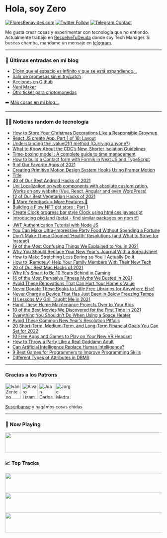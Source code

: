 # Hola, soy Zero

[![FloresBenavides.com](https://img.shields.io/website?down_message=oops&label=MiBlog&style=for-the-badge&up_message=online&url=https%3A%2F%2Ffloresbenavides.com)](https://floresbenavides.com) [![Twitter Follow](https://img.shields.io/twitter/follow/ZeroDragon?color=%231DA1F2&label=Follow&logo=twitter&logoColor=ffffff&style=for-the-badge)](https://twitter.com/zerodragon) [![Telegram Contact](https://img.shields.io/badge/escr%C3%ADbeme-ZeroDragon-%2326A5E4?style=for-the-badge&logo=telegram)](https://t.me/zerodragon)

Me gusta crear cosas y experimentar con tecnología que no entiendo.
Actualmente trabajo en [ResuelveTuDeuda](http://github.com/resuelve) donde soy Tech Manager.
Si buscas chamba, mandame un mensaje en [telegram](https://t.me/zerodragon).

---

### 📕 Últimas entradas en mi blog
<!-- BLOG-POST-LIST:START -->
- [Dicen que el espacio es infinito y que se está expandiendo…](https://floresbenavides.com/dicen-que-el-espacio-es-infinito-y-que-se-esta-expandiendo/)
- [Salir de promesas sin el try/catch](https://floresbenavides.com/salir-de-promesas-sin-el-try-catch/)
- [Acciones en Github](https://floresbenavides.com/acciones-en-github/)
- [Neni Maker](https://floresbenavides.com/neni-maker/)
- [Otro ticker para criptomonedas](https://floresbenavides.com/otro-ticker-para-criptomonedas/)
<!-- BLOG-POST-LIST:END -->

➡️ [Más cosas en mi blog...](https://floresbenavides.com)

---

### 👨‍💻 Noticias random de tecnología
<!-- TECH-POSTS:START -->
- [How to Store Your Christmas Decorations Like a Responsible Grownup](https://lifehacker.com/how-to-store-your-christmas-decorations-like-a-responsi-1848256836)
- [React JS create App. Part 1 of 10: Layout](https://dev.to/101samovar/react-js-create-app-part-1-of-10-layout-12on)
- [Understanding the .valueOf&lpar;&rpar; method &lpar;Currying anyone?&rpar;](https://dev.to/ec_rilo/understanding-the-valueof-method-currying-anyone-21cb)
- [What to Know About the CDC’s New, Shorter Isolation Guidelines](https://lifehacker.com/what-to-know-about-the-cdc-s-new-shorter-isolation-gui-1848275978)
- [Time-boxing model : A complete guide to time management](https://dev.to/achuthhadnoor/time-boxing-model-a-complete-guide-to-time-management-38jk)
- [How to build a Contact form with Formik in Next JS and TypeScript](https://dev.to/ixartz/how-to-build-a-contact-form-with-formik-in-next-js-and-typescript-1173)
- [9 of Our Favorite Apps of 2021](https://lifehacker.com/9-of-our-favorite-apps-of-2021-1848253254)
- [Creating Primitive Motion Design System Hooks Using Framer Motion](https://dev.to/michaelmangial1/creating-primitive-motion-design-system-hooks-using-framer-motion-83a)
- [Title](https://dev.to/japananh/title-1i32)
- [40 of Our Best Android Hacks of 2021](https://lifehacker.com/40-of-our-best-android-hacks-of-2021-1848246417)
- [Uni Localization on web components with absolute customization. Works on any website &lpar;Vue, React, Angular and even WordPress&rpar;](https://dev.to/uiwebkit/uni-localization-on-web-components-with-absolute-customization-works-on-any-website-vue-react-angular-and-even-wordpress-504g)
- [12 of Our Best Vegetarian Hacks of 2021](https://lifehacker.com/12-of-our-best-vegetarian-hacks-of-2021-1848234925)
- [🚨 More Feedback = More Features 🚨](https://dev.to/wundergraph/more-feedback-more-features-1ip)
- [Building a Flow NFT pet store : Part 1](https://dev.to/pancy/building-a-flow-nft-pet-store-part-1-4bn9)
- [Create Clock progress bar style Clock using html css javascript](https://dev.to/codewith_random/create-clock-progress-bar-style-clock-using-html-css-javascript-3g0g)
- [Introducing pkg.land &lpar;beta&rpar; - find similar packages on npm 📦](https://dev.to/pkgland/introducing-pkgland-beta-find-similar-packages-on-npm-25ah)
- [JWT Authentication Tutorial with Node JS](https://dev.to/harsha/jwt-authentication-tutorial-with-node-js-3bgo)
- [You Can Make Ultra-Impressive Party Food Without Spending a Fortune](https://lifehacker.com/you-can-make-ultra-impressive-party-food-without-spendi-1848250408)
- [Don&#39;t Make These Doomed &#39;Health&#39; Resolutions &lpar;and What to Strive for Instead&rpar;](https://lifehacker.com/dont-make-these-doomed-health-resolutions-and-what-to-1848216356)
- [19 of the Most Confusing Things We Explained to You in 2021](https://lifehacker.com/19-of-the-most-confusing-things-we-explained-to-you-in-1848260303)
- [Why You Should Replace Your New Year&#39;s Journal With a Spreadsheet](https://lifehacker.com/why-you-should-replace-your-new-years-journal-with-a-sp-1848117995)
- [How to Make Stretching Less Boring so You’ll Actually Do It](https://lifehacker.com/how-to-make-stretching-less-boring-so-you-ll-actually-d-1848132760)
- [How to &lpar;Remotely&rpar; Help Your Family Members With Their New Tech](https://lifehacker.com/how-to-remotely-help-your-family-members-with-their-n-1848133025)
- [20 of Our Best Mac Hacks of 2021](https://lifehacker.com/20-of-our-best-mac-hacks-of-2021-1848214870)
- [Why It&#39;s Smart to Be 10 Years Behind in Gaming](https://lifehacker.com/why-its-smart-to-be-10-years-behind-in-gaming-1848226775)
- [16 of the Most Pervasive Fitness Myths We Busted in 2021](https://lifehacker.com/16-of-the-most-pervasive-fitness-myths-we-busted-in-202-1848175977)
- [Avoid These Renovations That Can Hurt Your Home&#39;s Value](https://lifehacker.com/avoid-these-renovations-that-can-hurt-your-homes-value-1848271792)
- [Never Donate These Books to Little Free Libraries &lpar;or Anywhere Else&rpar;](https://lifehacker.com/no-one-wants-that-y2k-survival-guide-and-other-things-1848222017)
- [Never Charge a Device That Has Just Been in Below Freezing Temps](https://lifehacker.com/never-charge-a-device-that-has-just-been-in-below-freez-1848221259)
- [11 Lessons My Grill Taught Me in 2021](https://lifehacker.com/11-lessons-my-grill-taught-me-in-2021-1848209645)
- [Hand These Home Maintenance Projects Over to Your Kids](https://lifehacker.com/hand-these-home-maintenance-projects-over-to-your-kids-1848243494)
- [10 of the Best Movies We Discovered for the First Time in 2021](https://lifehacker.com/10-of-the-best-movies-we-discovered-for-the-first-time-1848254559)
- [Everything You Shouldn&#39;t Do When Using a Space Heater](https://lifehacker.com/everything-you-shouldnt-do-when-using-a-space-heater-1848237212)
- [Avoid These Common New Year&#39;s Resolution Pitfalls](https://lifehacker.com/avoid-these-common-new-years-resolution-pitfalls-1848206410)
- [20 Short-Term, Medium-Term, and Long-Term Financial Goals You Can Set for 2022](https://lifehacker.com/20-short-term-medium-term-and-long-term-financial-goa-1848204617)
- [10 Free Apps and Games to Play on Your New VR Headset](https://lifehacker.com/10-free-apps-and-games-to-play-on-your-new-vr-headset-1848134201)
- [How to Throw a Party Like a Real Goddamn Adult](https://lifehacker.com/how-to-throw-a-party-like-a-real-goddamn-adult-1848249862)
- [Can Artificial Intelligence Replace Human Intelligence?](https://www.thecrazyprogrammer.com/2021/12/can-artificial-intelligence-replace-human-intelligence.html)
- [9 Best Games for Programmers to Improve Programming Skills](https://www.thecrazyprogrammer.com/2021/12/games-for-programmers.html)
- [Different Types of Attributes in DBMS](https://www.thecrazyprogrammer.com/2021/12/types-of-attributes-in-dbms.html)
<!-- TECH-POSTS:END -->

---

### Gracias a los Patrons
[<img src="https://avatars.githubusercontent.com/u/243380?v=4" alt="Iván Zenteno" width="50px">](https://github.com/k001) [<img src="https://avatars.githubusercontent.com/u/19955639?v=4" alt="Álvaro Lizama" width="50px">](https://github.com/alvarolizama) [<img src="https://avatars.githubusercontent.com/u/2718753?v=4" alt="Juan Carlos Ruiz" width="50px">](https://github.com/JuanCrg90) [<img src="https://avatars.githubusercontent.com/u/37025?v=4" alt="Jorge Medrano" width="50px">](https://github.com/h1pp1e) 

[Suscríbanse](https://www.patreon.com/zerodragon) y hagámos cosas chidas

---

### 🎵 Now Playing
<a href="https://spotify-now-playing-dun.vercel.app/now-playing?open"><img src="https://spotify-now-playing-dun.vercel.app/now-playing" width="540" height="64"></a>

### 📈 Top Tracks
<a href="https://spotify-now-playing-dun.vercel.app/top-tracks?i=1&open"><img src="https://spotify-now-playing-dun.vercel.app/top-tracks?i=1" width="540" height="64"></a>
<a href="https://spotify-now-playing-dun.vercel.app/top-tracks?i=2&open"><img src="https://spotify-now-playing-dun.vercel.app/top-tracks?i=2" width="540" height="64"></a>
<a href="https://spotify-now-playing-dun.vercel.app/top-tracks?i=3&open"><img src="https://spotify-now-playing-dun.vercel.app/top-tracks?i=3" width="540" height="64"></a>
